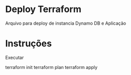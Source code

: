 # Deploy Terraform

Arquivo para deploy de instancia Dynamo DB e Aplicação

# Instruções 

Executar 

terraform init
terraform plan
terraform apply
